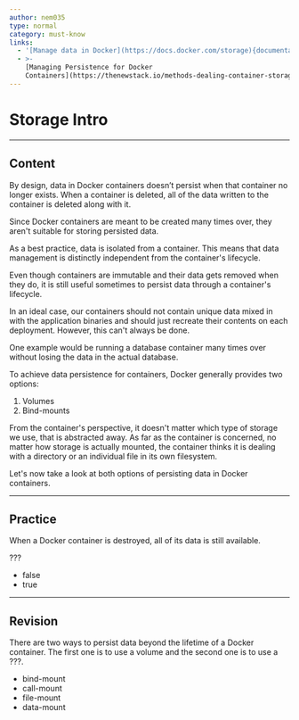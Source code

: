 ```yaml
---
author: nem035
type: normal
category: must-know
links:
  - '[Manage data in Docker](https://docs.docker.com/storage){documentation}'
  - >-
    [Managing Persistence for Docker
    Containers](https://thenewstack.io/methods-dealing-container-storage/){article}
---
```


# Storage Intro


---

## Content

By design, data in Docker containers doesn’t persist when that container no longer exists. When a container is deleted, all of the data written to the container is deleted along with it.

Since Docker containers are meant to be created many times over, they aren't suitable for storing persisted data.

As a best practice, data is isolated from a container. This means that data management is distinctly independent from the container's lifecycle.

Even though containers are immutable and their data gets removed when they do, it is still useful sometimes to persist data through a container's lifecycle.

In an ideal case, our containers should not contain unique data mixed in with the application binaries and should just recreate their contents on each deployment. However, this can't always be done.

One example would be running a database container many times over without losing the data in the actual database.

To achieve data persistence for containers, Docker generally provides two options:

1. Volumes
2. Bind-mounts

From the container's perspective, it doesn't matter which type of storage we use, that is abstracted away. As far as the container is concerned, no matter how storage is actually mounted, the container thinks it is dealing with a directory or an individual file in its own filesystem.

Let's now take a look at both options of persisting data in Docker containers.


---

## Practice

When a Docker container is destroyed, all of its data is still available.

???

* false
* true


---

## Revision

There are two ways to persist data beyond the lifetime of a Docker container. The first one is to use a volume and the second one is to use a ???.

* bind-mount
* call-mount
* file-mount
* data-mount
 
